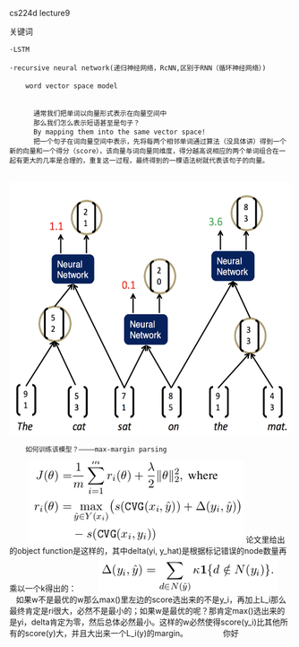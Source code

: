 cs224d lecture9

  关键词
  
    ·LSTM
    
    ·recursive neural network(递归神经网络，RcNN,区别于RNN（循环神经网络）)
    
        word vector space model
        
        
          通常我们把单词以向量形式表示在向量空间中
          那么我们怎么表示短语甚至是句子？
          By mapping them into the same vector space!
          把一个句子在词向量空间中表示，先将每两个相邻单词通过算法（没具体讲）得到一个新的向量和一个得分（score），该向量与词向量同维度，得分越高说相应的两个单词组合在一起有更大的几率是合理的，重复这一过程，最终得到的一棵语法树就代表该句子的向量。
          <img src="./1.png" width="550" height="450">
        
        如何训练该模型？————max-margin parsing
          
          <img src="./3.png">
          论文里给出的object function是这样的，其中delta(yi, y_hat)是根据标记错误的node数量再乘以一个k得出的：
          <img src="./4.png">
          如果w不是最优的w那么max()里左边的score选出来的不是y_i，再加上L_i那么最终肯定是ri很大，必然不是最小的；如果w是最优的呢？那肯定max()选出来的是yi，delta肯定为零，然后总体必然最小。这样的w必然使得score(y_i)比其他所有的score(y)大，并且大出来一个L_i(y)的margin。
        
        你好
        
      
